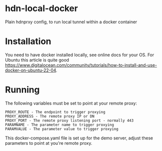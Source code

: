 # hdn-local-docker
Plain hdnprxy config, to run local tunnel within a docker container

# Installation

You need to have docker installed locally, see online docs for your OS. For Ubuntu this article is
quite good https://www.digitalocean.com/community/tutorials/how-to-install-and-use-docker-on-ubuntu-22-04.

# Running

The following variables must be set to point at your remote proxy:
```
PROXY_ROUTE - The endpoint to trigger proxying
PROXY_ADDRESS - The remote proxy IP or DN
PROXY_PORT - The remote proxy listening port - normally 443
PARAMNAME - The parameter name to trigger proxying
PARAMVALUE - The parameter value to trigger proxying
```

This docker-compose.yaml file is set up for the demo server, adjust these parameters to point at you're remote proxy.

